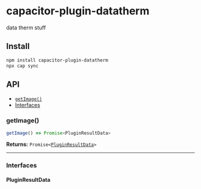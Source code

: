 # capacitor-plugin-datatherm

data therm stuff

## Install

```bash
npm install capacitor-plugin-datatherm
npx cap sync
```

## API

<docgen-index>

* [`getImage()`](#getimage)
* [Interfaces](#interfaces)

</docgen-index>

<docgen-api>
<!--Update the source file JSDoc comments and rerun docgen to update the docs below-->

### getImage()

```typescript
getImage() => Promise<PluginResultData>
```

**Returns:** <code>Promise&lt;<a href="#pluginresultdata">PluginResultData</a>&gt;</code>

--------------------


### Interfaces


#### PluginResultData

</docgen-api>
